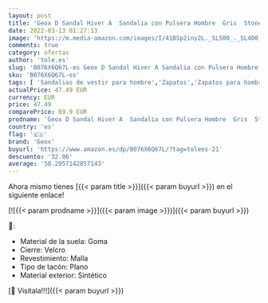 ```yaml
---
layout: post
title: 'Geox D Sandal Hiver A  Sandalia con Pulsera Hombre  Gris  Stone/Lt Grey   41 EU'
date: 2022-03-13 01:27:13
image: 'https://m.media-amazon.com/images/I/41BSp2iny2L._SL500_._SL400_.jpg'
comments: true
category: ofertas
author: 'tole.es'
slug: 'B076X6Q67L-es Geox D Sandal Hiver A Sandalia con Pulsera Hombre Gris...'
sku: 'B076X6Q67L-es'
tags: [ 'Sandalias de vestir para hombre','Zapatos','Zapatos para hombre','Zapatos y complementos','geox','sandalia', ]
actualPrice: 47.49 EUR
currency: EUR
price: 47.49
comparePrice: 69.9 EUR
prodname: 'Geox D Sandal Hiver A  Sandalia con Pulsera Hombre  Gris  Stone/Lt Grey   41 EU'
country: 'es'
flag: '🇪🇸'
brand: 'Geox'
buyurl: 'https://www.amazon.es/dp/B076X6Q67L/?tag=tolees-21'
descuento: '32.06'
average: '58.2957142857143'
---
```


Ahora mismo tienes [{{< param title >}}]({{< param buyurl >}}) en el siguiente enlace!

[![{{< param prodname >}}]({{< param image >}})]({{< param buyurl >}})

🔎:

- Material de la suela: Goma
- Cierre: Velcro
- Revestimiento: Malla
- Tipo de tacón: Plano
- Material exterior: Sintético

[🛒 Visítala!!!]({{< param buyurl >}})

